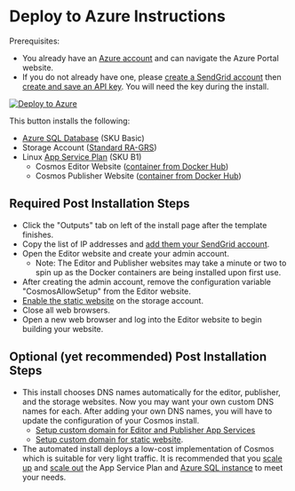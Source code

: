 # Deploy to Azure Instructions

Prerequisites:

* You already have an [Azure account](https://azure.microsoft.com/en-us/free/search/?OCID=AID2200277_SEM_0bab6efa957c19e686fb0f63b7658f30:G:s&ef_id=0bab6efa957c19e686fb0f63b7658f30:G:s&msclkid=0bab6efa957c19e686fb0f63b7658f30) and can navigate the Azure Portal website.
* If you do not already have one, please [create a SendGrid account](https://docs.sendgrid.com/for-developers/partners/microsoft-azure-2021) then [create and save an API key](https://docs.sendgrid.com/for-developers/partners/microsoft-azure-2021#api-keys). You will need the key during the install.

[![Deploy to Azure](https://aka.ms/deploytoazurebutton)](https://portal.azure.com/#create/Microsoft.Template/uri/https%3A%2F%2Fraw.githubusercontent.com%2FCosmosSoftware%2FCosmos.Cms%2Fmain%2FAutomation%2FAzure%2Fazuredeploy.json)

This button installs the following:

* [Azure SQL Database](https://azure.microsoft.com/en-us/products/azure-sql/database/) (SKU Basic)
* Storage Account ([Standard RA-GRS](https://docs.microsoft.com/en-us/azure/storage/common/storage-account-overview))
* Linux [App Service Plan](https://docs.microsoft.com/en-us/azure/app-service/overview-hosting-plans) (SKU B1)
  * Cosmos Editor Website ([container from Docker Hub](https://hub.docker.com/repository/docker/toiyabe/cosmoseditor))
  * Cosmos Publisher Website ([container from Docker Hub](https://hub.docker.com/repository/docker/toiyabe/cosmospublisher))

## Required Post Installation Steps

* Click the "Outputs" tab on left of the install page after the template finishes.
* Copy the list of IP addresses and [add them your SendGrid account](https://docs.sendgrid.com/ui/account-and-settings/ip-access-management).
* Open the Editor website and create your admin account.
  * Note: The Editor and Publisher websites may take a minute or two to spin up as the Docker containers are being installed upon first use.
* After creating the admin account, remove the configuration variable "CosmosAllowSetup" from the Editor website.
* [Enable the static website](https://docs.microsoft.com/en-us/azure/storage/blobs/storage-blob-static-website-host#configure-static-website-hosting) on the storage account.
* Close all web browsers.
* Open a new web browser and log into the Editor website to begin building your website.
 

## Optional (yet recommended) Post Installation Steps

* This install chooses DNS names automatically for the editor, publisher, and the storage websites. Now you may want your own custom DNS names for each. After adding your own DNS names, you will have to update the configuration of your Cosmos install.
  * [Setup custom domain for Editor and Publisher App Services](https://docs.microsoft.com/en-us/Azure/app-service/app-service-web-tutorial-custom-domain?tabs=cname)
  * [Setup custom domain for static website](https://docs.microsoft.com/en-us/azure/storage/blobs/storage-custom-domain-name?tabs=azure-portal#map-a-custom-domain-with-https-enabled).
* The automated install deploys a low-cost implementation of Cosmos which is suitable for very light traffic.  It is recommended that you [scale up](https://docs.microsoft.com/en-us/azure/app-service/manage-scale-up) and [scale out](https://docs.microsoft.com/en-us/azure/azure-monitor/autoscale/autoscale-get-started?toc=/azure/app-service/toc.json) the App Service Plan and [Azure SQL instance](https://docs.microsoft.com/en-us/azure/azure-sql/database/scale-resources) to meet your needs.
